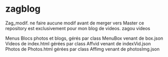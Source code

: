 # zagblog
Zag_modif. 
ne faire aucune modif avant de merger vers Master
ce repository est exclusivement pour mon blog de videos. zagou videos

Menus Blocs photos et blogs, gérés par class MenuBox venant de box.json
Videos de index.html gérées par class Affvid venant de indexVid.json
Photos de Photos.html gérées par class Affimg venant de photosImg.json

